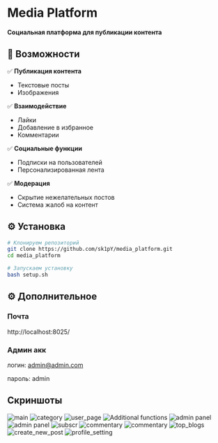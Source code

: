 # Media Platform 

**Социальная платформа для публикации контента**

## 🚀 Возможности

✅ **Публикация контента**  
   - Текстовые посты  
   - Изображения
     
✅ **Взаимодействие**  
   - Лайки  
   - Добавление в избранное  
   - Комментарии
     
✅ **Социальные функции**  
   - Подписки на пользователей  
   - Персонализированная лента
     
✅ **Модерация**  
   - Скрытие нежелательных постов  
   - Система жалоб на контент  

## ⚙️ Установка

```bash
# Клонируем репозиторий
git clone https://github.com/sk1pY/media_platform.git
cd media_platform

# Запускаем установку
bash setup.sh
```
## ⚙️ Дополнительное
### Почта
http://localhost:8025/

### Админ акк
логин: admin@admin.com

пароль: admin

## Скриншоты
![main](docs/v2/screenshots/1.png)
![category](docs/v2/screenshots/2.png)
![user_page](docs/v2/screenshots/3.png)
![Additional functions](docs/v2/screenshots/4.png)
![admin panel](docs/v2/screenshots/5.png)
![admin panel](docs/v2/screenshots/5.1.png)
![subscr](docs/v2/screenshots/6.png)
![commentary](docs/v2/screenshots/7.png)
![commentary](docs/v2/screenshots/7.1.png)
![top_blogs](docs/v2/screenshots/8.png)
![create_new_post](docs/v2/screenshots/9.png)
![profile_setting](docs/v2/screenshots/10.png)

